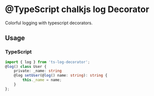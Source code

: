 # @TypeScript chalkjs log Decorator
Colorful logging with typescript decorators.

## Usage
### TypeScript

```typescript
import { log } from 'ts-log-decorator';
@log() class User {
    private: _name: string
    @log setUser(@log() name: string): string {
        this._name = name;
    }
};
```